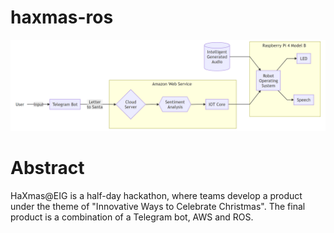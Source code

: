 # haxmas-ros
![Block Diagram](https://github.com/winstxnhdw/haxmas-ros/blob/main/screenshots/block.PNG)

# Abstract
HaXmas@EIG is a half-day hackathon, where teams develop a product under the theme of "Innovative Ways to Celebrate Christmas". The final product is a combination of a Telegram bot, AWS and ROS.
